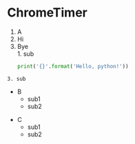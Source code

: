 # ChromeTimer

1. A  
  1. Hi  
  2. Bye  
    1. sub
      ```python    
      print('{}'.format('Hello, python!'))  
      ```  
    3. sub
- B  
  - sub1
  - sub2
* C   
  * sub1  
  * sub2
